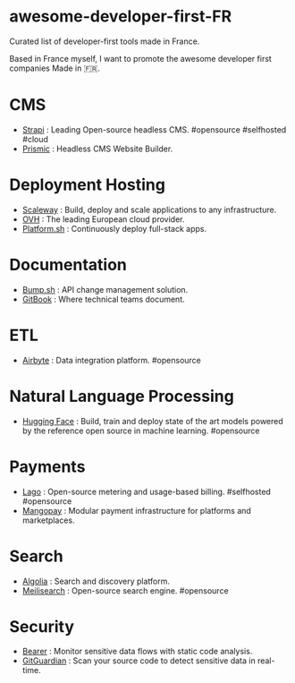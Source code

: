 # awesome-developer-first-FR
Curated list of developer-first tools made in France.

Based in France myself, I want to promote the awesome developer first companies Made in :fr:.

# CMS

- [Strapi](https://strapi.io) : Leading Open-source headless CMS. #opensource #selfhosted #cloud
- [Prismic](https://prismic.io) : Headless CMS Website Builder.

# Deployment Hosting

- [Scaleway](https://www.scaleway.com/fr/) : Build, deploy and scale applications to any infrastructure.
- [OVH](https://www.ovhcloud.com/) : The leading European cloud provider.
- [Platform.sh](https://platform.sh/) : Continuously deploy full-stack apps.

# Documentation

- [Bump.sh](https://bump.sh/) : API change management solution.
- [GitBook](https://www.gitbook.com/) : Where technical teams document.

# ETL

- [Airbyte](https://airbyte.com/) : Data integration platform. #opensource

# Natural Language Processing

- [Hugging Face](https://huggingface.co/) : Build, train and deploy state of the art models powered by the reference open source in machine learning. #opensource


# Payments

- [Lago](https://www.getlago.com/) : Open-source metering and usage-based billing. #selfhosted #opensource
- [Mangopay](https://mangopay.com/) : Modular payment infrastructure for platforms and marketplaces.


# Search 

- [Algolia](https://www.algolia.com/) : Search and discovery platform.
- [Meilisearch](https://www.meilisearch.com/) : Open-source search engine. #opensource

# Security

- [Bearer](https://www.bearer.com/) : Monitor sensitive data flows with static code analysis.
- [GitGuardian](https://www.gitguardian.com/) : Scan your source code to detect sensitive data in real-time.
